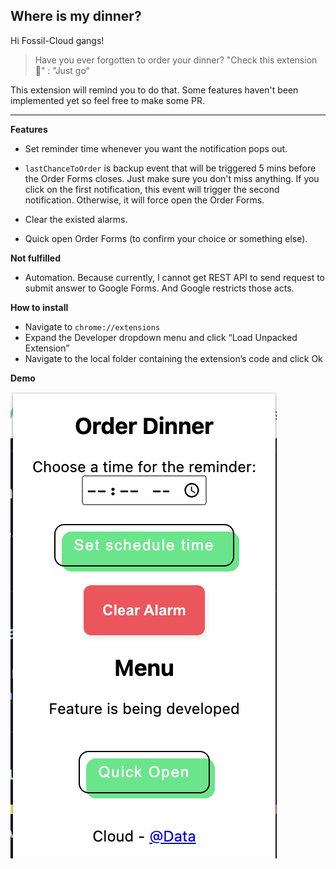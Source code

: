 ## Where is my dinner?


Hi Fossil-Cloud gangs!

> Have you ever forgotten to order your dinner? "Check this extension 🤟" : "Just go"

This extension will remind you to do that. Some features haven't been implemented yet so feel free to make some PR.

---

**Features**

- Set reminder time whenever you want the notification pops out.

- `lastChanceToOrder` is backup event that will be triggered 5 mins before the Order Forms closes. Just make sure you don't miss anything. If you click on the first notification, this event will trigger the second notification. Otherwise, it will force open the Order Forms.

- Clear the existed alarms.

- Quick open Order Forms (to confirm your choice or something else).
  
  

**Not fulfilled**

- Automation. Because currently, I cannot get REST API to send request to submit answer to Google Forms. And Google restricts those acts.



**How to install**

- Navigate to `chrome://extensions`
- Expand the Developer dropdown menu and click “Load Unpacked Extension”
- Navigate to the local folder containing the extension’s code and click Ok



**Demo**

<img src="./demo_pic.png" title="" alt="demo.png" data-align="center">




